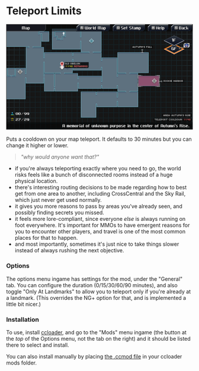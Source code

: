 # Teleport Limits

![](https://github.com/Azure-Lazuline/teleport-limits/blob/main/screenshots/screenshot.jpg?raw=true)

Puts a cooldown on your map teleport. It defaults to 30 minutes but you can change it higher or lower.

> *"why would anyone want that?"*

- if you're always teleporting exactly where you need to go, the world risks feels like a bunch of disconnected rooms instead of a huge physical location.
- there's interesting routing decisions to be made regarding how to best get from one area to another, including CrossCentral and the Sky Rail, which just never get used normally.
- it gives you more reasons to pass by areas you've already seen, and possibly finding secrets you missed.
- it feels more lore-compliant, since everyone *else* is always running on foot everywhere. It's important for MMOs to have emergent reasons for you to encounter other players, and travel is one of the most common places for that to happen.
- and most importantly, sometimes it's just nice to take things slower instead of always rushing the next objective.

### Options

The options menu ingame has settings for the mod, under the "General" tab. You can configure the duration (0/15/30/60/90 minutes), and also toggle "Only At Landmarks" to allow you to teleport only if you're already at a landmark. (This overrides the NG+ option for that, and is implemented a little bit nicer.)

### Installation

To use, install [ccloader](https://github.com/CCDirectLink/CCLoader), and go to the "Mods" menu ingame (the button at the *top* of the Options menu, not the tab on the right) and it should be listed there to select and install.

You can also install manually by placing [the .ccmod file](https://github.com/Azure-Lazuline/teleport-limits/releases) in your ccloader mods folder.
